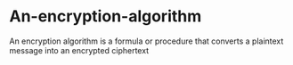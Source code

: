 # An-encryption-algorithm
An encryption algorithm is a formula or procedure that converts a plaintext message into an encrypted ciphertext
